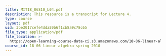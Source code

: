 ```yaml
---
title: MIT18_06S10_L04.pdf
description: This resource is a transcript for Lecture 4.
type: course
layout: pdf
uid: 3be3017cefe4dda20b6f1cb8a9c78c65
file_type: application/pdf
file_location: >-
  https://open-learning-course-data-ci.s3.amazonaws.com/18-06-linear-algebra-spring-2010/3be3017cefe4dda20b6f1cb8a9c78c65_MIT18_06S10_L04.pdf
course_id: 18-06-linear-algebra-spring-2010
---
```

